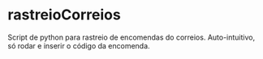 # rastreioCorreios
Script de python para rastreio de encomendas do correios.
Auto-intuitivo, só rodar e inserir o código da encomenda.
